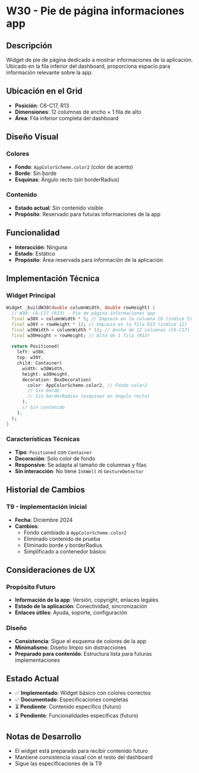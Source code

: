 # W30 - Pie de página informaciones app

## Descripción
Widget de pie de página dedicado a mostrar informaciones de la aplicación. Ubicado en la fila inferior del dashboard, proporciona espacio para información relevante sobre la app.

## Ubicación en el Grid
- **Posición**: C6-C17, R13
- **Dimensiones**: 12 columnas de ancho × 1 fila de alto
- **Área**: Fila inferior completa del dashboard

## Diseño Visual

### Colores
- **Fondo**: `AppColorScheme.color2` (color de acento)
- **Borde**: Sin borde
- **Esquinas**: Ángulo recto (sin borderRadius)

### Contenido
- **Estado actual**: Sin contenido visible
- **Propósito**: Reservado para futuras informaciones de la app

## Funcionalidad
- **Interacción**: Ninguna
- **Estado**: Estático
- **Propósito**: Área reservada para información de la aplicación

## Implementación Técnica

### Widget Principal
```dart
Widget _buildW30(double columnWidth, double rowHeight) {
  // W30: C6-C17 (R13) - Pie de página informaciones app
  final w30X = columnWidth * 5; // Empieza en la columna C6 (índice 5)
  final w30Y = rowHeight * 12; // Empieza en la fila R13 (índice 12)
  final w30Width = columnWidth * 12; // Ancho de 12 columnas (C6-C17)
  final w30Height = rowHeight; // Alto de 1 fila (R13)
  
  return Positioned(
    left: w30X,
    top: w30Y,
    child: Container(
      width: w30Width,
      height: w30Height,
      decoration: BoxDecoration(
        color: AppColorScheme.color2, // Fondo color2
        // Sin borde
        // Sin borderRadius (esquinas en ángulo recto)
      ),
      // Sin contenido
    ),
  );
}
```

### Características Técnicas
- **Tipo**: `Positioned` con `Container`
- **Decoración**: Solo color de fondo
- **Responsive**: Se adapta al tamaño de columnas y filas
- **Sin interacción**: No tiene `InkWell` ni `GestureDetector`

## Historial de Cambios

### T9 - Implementación inicial
- **Fecha**: Diciembre 2024
- **Cambios**:
  - Fondo cambiado a `AppColorScheme.color2`
  - Eliminado contenido de prueba
  - Eliminado borde y borderRadius
  - Simplificado a contenedor básico

## Consideraciones de UX

### Propósito Futuro
- **Información de la app**: Versión, copyright, enlaces legales
- **Estado de la aplicación**: Conectividad, sincronización
- **Enlaces útiles**: Ayuda, soporte, configuración

### Diseño
- **Consistencia**: Sigue el esquema de colores de la app
- **Minimalismo**: Diseño limpio sin distracciones
- **Preparado para contenido**: Estructura lista para futuras implementaciones

## Estado Actual
- ✅ **Implementado**: Widget básico con colores correctos
- ✅ **Documentado**: Especificaciones completas
- ⏳ **Pendiente**: Contenido específico (futuro)
- ⏳ **Pendiente**: Funcionalidades específicas (futuro)

## Notas de Desarrollo
- El widget está preparado para recibir contenido futuro
- Mantiene consistencia visual con el resto del dashboard
- Sigue las especificaciones de la T9
